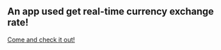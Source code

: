 ## An app used get real-time currency exchange rate!

[Come and check it out!](https://nostalgic-shannon-80a89d.netlify.app/)
